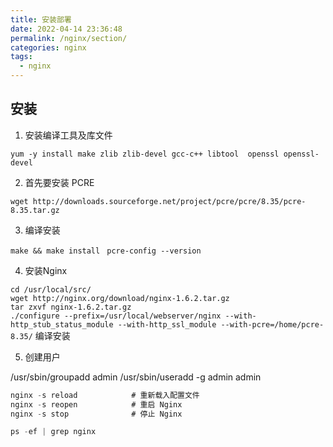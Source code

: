 ```yaml
---
title: 安装部署
date: 2022-04-14 23:36:48
permalink: /nginx/section/
categories: nginx
tags:
  - nginx
---
```


## 安装

1. 安装编译工具及库文件

`yum -y install make zlib zlib-devel gcc-c++ libtool  openssl openssl-devel`

2. 首先要安装 PCRE

`wget http://downloads.sourceforge.net/project/pcre/pcre/8.35/pcre-8.35.tar.gz`

3. 编译安装 

`make && make install ` `pcre-config --version`

4. 安装Nginx

`cd /usr/local/src/`  
`wget http://nginx.org/download/nginx-1.6.2.tar.gz`  
`tar zxvf nginx-1.6.2.tar.gz`  
`./configure --prefix=/usr/local/webserver/nginx --with-http_stub_status_module --with-http_ssl_module --with-pcre=/home/pcre-8.35/` 编译安装

5. 创建用户

/usr/sbin/groupadd admin 
/usr/sbin/useradd -g admin admin

```js
nginx -s reload            # 重新载入配置文件
nginx -s reopen            # 重启 Nginx
nginx -s stop              # 停止 Nginx

ps -ef | grep nginx
```
